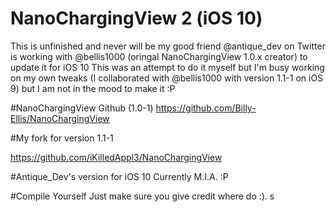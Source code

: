 # NanoChargingView 2 (iOS 10)
This is unfinished and never will be my good friend @antique_dev on Twitter is working with @bellis1000 (oringal NanoChargingView 1.0.x creator) to update it for iOS 10 
This was an attempt to do it myself but I'm busy working on my own tweaks (I collaborated with @bellis1000 with version 1.1-1 on iOS 9) but I am not in the mood to make it :P

#NanoChargingView Github (1.0-1)
https://github.com/Billy-Ellis/NanoChargingView

#My fork for version 1.1-1

https://github.com/iKilledAppl3/NanoChargingView

#Antique_Dev's version for iOS 10
Currently M.I.A. :P

#Compile Yourself 
Just make sure you give credit where do :).
s